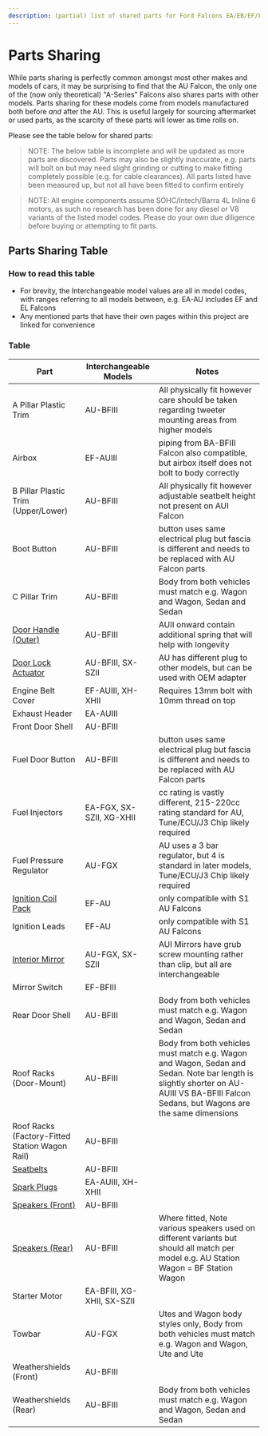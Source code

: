 ```yaml
---
description: (partial) list of shared parts for Ford Falcons EA/EB/EF/EL/AU/BA/BF/FG, Ford Falcon XH/XG, and Ford Territory SX/SY/SZ, focusing on parts compatible with the 1999-2002 Ford Falcon AU
---
```


# Parts Sharing

While parts sharing is perfectly common amongst most other makes and models of cars, it may be surprising to find that the AU Falcon, the only one of the (now only theoretical) "A-Series" Falcons also shares parts with other models. Parts sharing for these models come from models manufactured both before *and* after the AU. This is useful largely for sourcing aftermarket or used parts, as the scarcity of these parts will lower as time rolls on.

Please see the table below for shared parts:

> NOTE: The below table is incomplete and will be updated as more parts are discovered. Parts may also be slightly inaccurate, e.g. parts will bolt on but may need slight grinding or cutting to make fitting completely possible (e.g. for cable clearances). All parts listed have been measured up, but not all have been fitted to confirm entirely

> NOTE: All engine components assume SOHC/Intech/Barra 4L Inline 6 motors, as such no research has been done for any diesel or V8 variants of the listed model codes. Please do your own due diligence before buying or attempting to fit parts.

## Parts Sharing Table

### How to read this table
- For brevity, the Interchangeable model values are all in model codes, with ranges referring to all models between, e.g. EA-AU includes EF and EL Falcons
- Any mentioned parts that have their own pages within this project are linked for convenience

### Table

| Part | Interchangeable Models | Notes |
| --- | --- | --- |
| A Pillar Plastic Trim | AU-BFIII | All physically fit however care should be taken regarding tweeter mounting areas from higher models |
| Airbox | EF-AUIII | piping from BA-BFIII Falcon also compatible, but airbox itself does not bolt to body correctly |
| B Pillar Plastic Trim (Upper/Lower) | AU-BFIII | All physically fit however adjustable seatbelt height not present on AUI Falcon |
| Boot Button | AU-BFIII | button uses same electrical plug but fascia is different and needs to be replaced with AU Falcon parts |
| C Pillar Trim | AU-BFIII | Body from both vehicles must match e.g. Wagon and Wagon, Sedan and Sedan |
| [Door Handle (Outer)](../../Body/ExteriorDoorHandles/ExteriorDoorHandles.md#replacement) | AU-BFIII | AUII onward contain additional spring that will help with longevity |
| [Door Lock Actuator](../../Body/DoorLockActuators/DoorLockActuators.md) | AU-BFIII, SX-SZII | AU has different plug to other models, but can be used with OEM adapter |
| Engine Belt Cover | EF-AUIII, XH-XHII | Requires 13mm bolt with 10mm thread on top |
| Exhaust Header | EA-AUIII | |
| Front Door Shell | AU-BFIII | |
| Fuel Door Button | AU-BFIII | button uses same electrical plug but fascia is different and needs to be replaced with AU Falcon parts |
| Fuel Injectors | EA-FGX, SX-SZII, XG-XHII| cc rating is vastly different, 215-220cc rating standard for AU, Tune/ECU/J3 Chip likely required |
| Fuel Pressure Regulator | AU-FGX | AU uses a 3 bar regulator, but 4 is standard in later models, Tune/ECU/J3 Chip likely required |
| [Ignition Coil Pack](../../Engine/IgnitionCoil/IgnitionCoil.md) | EF-AU | only compatible with S1 AU Falcons |
| Ignition Leads | EF-AU | only compatible with S1 AU Falcons |
| [Interior Mirror](../../Body/InteriorMirror/InteriorMirror.md) | AU-FGX, SX-SZII | AUI Mirrors have grub screw mounting rather than clip, but all are interchangeable |
| Mirror Switch | EF-BFIII | |
| Rear Door Shell | AU-BFIII | Body from both vehicles must match e.g. Wagon and Wagon, Sedan and Sedan |
| Roof Racks (Door-Mount) | AU-BFIII | Body from both vehicles must match e.g. Wagon and Wagon, Sedan and Sedan. Note bar length is slightly shorter on AU-AUIII VS BA-BFIII Falcon Sedans, but Wagons are the same dimensions |
| Roof Racks (Factory-Fitted Station Wagon Rail) | AU-BFIII | |
| [Seatbelts](../../Body/Seatbelts/Seatbelts.md) | AU-BFIII | |
| [Spark Plugs](../../Engine/SparkPlugs/SparkPlugs.md) | EA-AUIII, XH-XHII | |
| [Speakers (Front)](../../Audio/Speakers/Speakers.md) | AU-BFIII | |
| [Speakers (Rear)](../../Audio/Speakers/Speakers.md) | AU-BFIII | Where fitted, Note various speakers used on different variants but should all match per model e.g. AU Station Wagon = BF Station Wagon |
| Starter Motor | EA-BFIII, XG-XHII, SX-SZII | |
| Towbar | AU-FGX | Utes and Wagon body styles only, Body from both vehicles must match e.g. Wagon and Wagon, Ute and Ute |
| Weathershields (Front) | AU-BFIII | |
| Weathershields (Rear) | AU-BFIII | Body from both vehicles must match e.g. Wagon and Wagon, Sedan and Sedan |